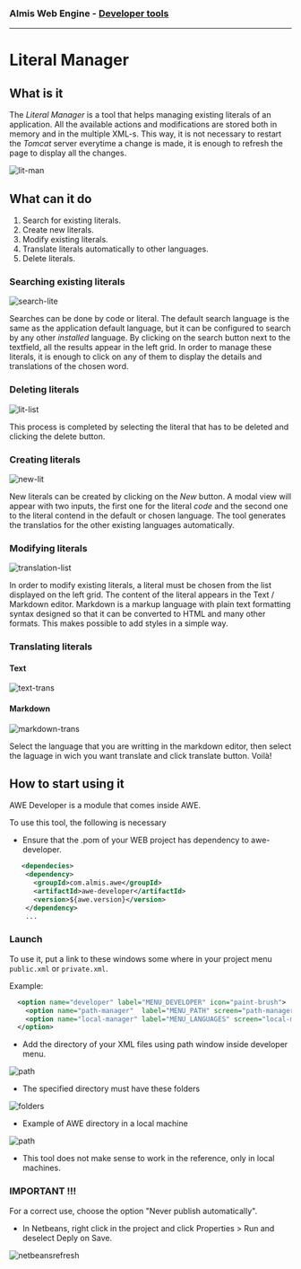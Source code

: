 ### Almis Web Engine - **[Developer tools](developer-tools.md)**

---

# **Literal Manager**

## What is it

The *Literal Manager* is a tool that helps managing existing literals of an application. All the available actions and modifications are stored both in memory and in the multiple XML-s. This way, it is not necessary to restart the *Tomcat* server everytime a change is made, it is enough to refresh the page to display all the changes.

![lit-man](images/lit-man.png)

## What can it do

1. Search for existing literals.
2. Create new literals.
3. Modify existing literals.
4. Translate literals automatically to other languages.
5. Delete literals.

### Searching existing literals

![search-lite](images/search-lite.png)

Searches can be done by code or literal. The default search language is the same as the application default language, but it can be configured to search by any other *installed* language. By clicking on the search button next to the textfield, all the results appear in the left grid. In order to manage these literals, it is enough to click on any of them to display the details and translations of the chosen word.

### Deleting literals

![lit-list](images/lit-list.png)

This process is completed by selecting the literal that has to be deleted and clicking the delete button.

### Creating literals

![new-lit](images/new-lit.png)

New literals can be created by clicking on the *New* button. A modal view will appear with two inputs, the first one for the literal *code* and the second one to the literal contend in the default or chosen language. The tool generates the translatios for the other existing languages automatically.

### Modifying literals

![translation-list](images/translation-list.png)

In order to modify existing literals, a literal must be chosen from the list displayed on the left grid. The content of the literal appears in the Text / Markdown editor. Markdown is a markup language with plain text formatting syntax designed so that it can be converted to HTML and many other formats. This makes possible to add styles in a simple way.

### Translating literals

#### Text

![text-trans](images/text-trans.png)

#### Markdown

![markdown-trans](images/markdown-trans.png)

Select the language that you are writting in the markdown editor, then select the laguage in wich you want translate and click translate button. Voilà!

## How to start using it

AWE Developer is a module that comes inside AWE. 

To use this tool, the following is necessary

- Ensure that the .pom of your WEB project has dependency to awe-developer.

``` XML
   <dependecies>
    <dependency>
      <groupId>com.almis.awe</groupId>
      <artifactId>awe-developer</artifactId>
      <version>${awe.version}</version>
    </dependency>
    ...
```

### Launch

To use it, put a link to these windows some where in your project menu `public.xml` or `private.xml`.

Example:

``` XML
  <option name="developer" label="MENU_DEVELOPER" icon="paint-brush">
    <option name="path-manager"  label="MENU_PATH" screen="path-manager" icon="italic"/>
    <option name="local-manager" label="MENU_LANGUAGES" screen="local-manager" icon="language"/>
  </option>
```

- Add  the directory of your XML files using path window inside developer menu.

![path](images/path.png)

- The specified directory must have these folders

![folders](images/folders.png)

- Example of AWE directory in a local machine

![path](images/path.png)

* This tool does not make sense to work in the reference, only in local machines.

### IMPORTANT !!!

For a correct use, choose the option "Never publish automatically". 

* In Netbeans, right click in the project and click Properties > Run and deselect Deply on Save. 

![netbeansrefresh](images/netbeansrefresh.png)

